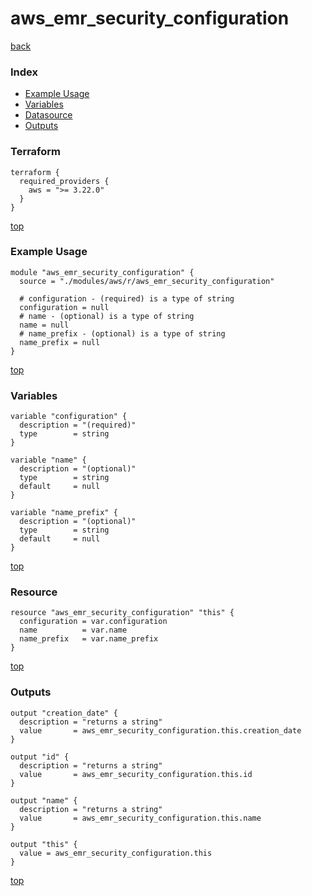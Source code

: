 # aws_emr_security_configuration

[back](../aws.md)

### Index

- [Example Usage](#example-usage)
- [Variables](#variables)
- [Datasource](#datasource)
- [Outputs](#outputs)

### Terraform

```hcl
terraform {
  required_providers {
    aws = ">= 3.22.0"
  }
}
```

[top](#index)

### Example Usage

```hcl
module "aws_emr_security_configuration" {
  source = "./modules/aws/r/aws_emr_security_configuration"

  # configuration - (required) is a type of string
  configuration = null
  # name - (optional) is a type of string
  name = null
  # name_prefix - (optional) is a type of string
  name_prefix = null
}
```

[top](#index)

### Variables

```hcl
variable "configuration" {
  description = "(required)"
  type        = string
}

variable "name" {
  description = "(optional)"
  type        = string
  default     = null
}

variable "name_prefix" {
  description = "(optional)"
  type        = string
  default     = null
}
```

[top](#index)

### Resource

```hcl
resource "aws_emr_security_configuration" "this" {
  configuration = var.configuration
  name          = var.name
  name_prefix   = var.name_prefix
}
```

[top](#index)

### Outputs

```hcl
output "creation_date" {
  description = "returns a string"
  value       = aws_emr_security_configuration.this.creation_date
}

output "id" {
  description = "returns a string"
  value       = aws_emr_security_configuration.this.id
}

output "name" {
  description = "returns a string"
  value       = aws_emr_security_configuration.this.name
}

output "this" {
  value = aws_emr_security_configuration.this
}
```

[top](#index)